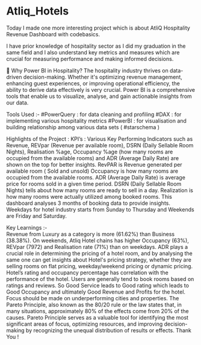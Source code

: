 # Atliq_Hotels
Today I made one more interesting project which is about AtliQ Hospitality Revenue Dashboard with codebasics.

I have prior knowledge of hospitality sector as I did my graduation in the same field and I also understand key metrics and measures which are crucial for measuring performance and making informed decisions.

💼 Why Power BI in Hospitality? 
The hospitality industry thrives on data-driven decision-making. Whether it's optimizing revenue management, enhancing guest experiences, or improving operational efficiency, the ability to derive data effectively is very crucial. Power BI is a comprehensive tools that enable us to visualize, analyse, and gain actionable insights from our data.

Tools Used :-
#PowerQuery : for data cleaning and profiling
#DAX : for implementing various hospitality metrics
#PowerBI : for visualisation and building relationship among various data sets ( #starschema ) 

Highlights of the Project :
KPI’s : Various Key Performing Indicators such as Revenue, REVpar (Revenue per available room), DSRN (Daily Sellable Room Nights), Realisation %age, Occupancy %age (how many rooms are occupied from the available rooms) and ADR (Average Daily Rate) are shown on the top for better insights.
RevPAR is Revenue generated per available room ( Sold and unsold)
Occupancy is how many rooms are occupied from the available rooms.
ADR (Average Daily Rate) is average price for rooms sold in a given time period.
DSRN (Daily Sellable Room Nights) tells about how many rooms are ready to sell in a day.
Realization is how many rooms were actually utilized among booked rooms.
This dashboard analyses 3 months of booking data to provide insights.
Weekdays for hotel industry starts from Sunday to Thursday and Weekends are Friday and Saturday. 

Key Learnings :-  
Revenue from Luxury as a category is more (61.62%) than Business (38.38%).
On weekends, Atliq Hotel chains has higher Occupancy (63%), REVpar (7972) and Realisation rate (71%) than on weekdays.
ADR plays a crucial role in determining the pricing of a hotel room, and by analysing the same one can get insights about Hotel's pricing strategy, whether they are selling rooms on flat pricing, weekday/weekend pricing or dynamic pricing.
Hotel’s rating and occupancy percentage has correlation with the performance of the hotel.
Users are generally tend to book rooms based on ratings and reviews. So Good Service leads to Good rating which leads to Good Occupancy and ultimately Good Revenue and Profits for the hotel.
Focus should be made on underperforming cities and properties.
The Pareto Principle, also known as the 80/20 rule or the law states that, in many situations, approximately 80% of the effects come from 20% of the causes. Pareto Principle serves as a valuable tool for identifying the most significant areas of focus, optimizing resources, and improving decision-making by recognizing the unequal distribution of results or effects.
Thank You !
